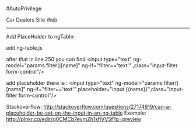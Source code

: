 #AutoPrivilege 

Car Dealers Site Web

------------

Add PlaceHolder to ngTable:

edit ng-table.js

after that in line 250 you can find
    <input type="text" ng-model="params.filter()[name]" ng-if="filter==\'text\'" ,class="input-filter form-control"/>

add placeholder there ie :
    <input type="text" ng-model="params.filter()[name]" ng-if="filter==\'text\'" placeholder="input {{name}}",class="input-filter form-control"/>

Stackoverflow: http://stackoverflow.com/questions/27174919/can-a-placeholder-be-set-on-the-input-in-an-ng-table
Example: http://plnkr.co/edit/q0CMCb7evmZh1sflVV5f?p=preview